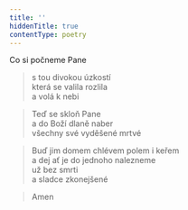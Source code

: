 ```yaml
---
title: ''
hiddenTitle: true
contentType: poetry
---
```


>   

>   

Co si počneme Pane

> s tou divokou úzkostí  
> která se valila rozlila  
> a volá k nebi

> Teď se skloň Pane  
> a do Boží dlaně naber  
> všechny své vyděšené mrtvé

> Buď jim domem chlévem polem i keřem  
> a dej ať je do jednoho nalezneme  
> už bez smrti  
> a sladce zkonejšené

> Amen
